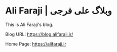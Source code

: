 # Ali Faraji | وبلاگ علی فرجی

This is Ali Faraji's blog.

Blog URL: https://blog.alifaraji.ir/

Home Page: https://alifaraji.ir
